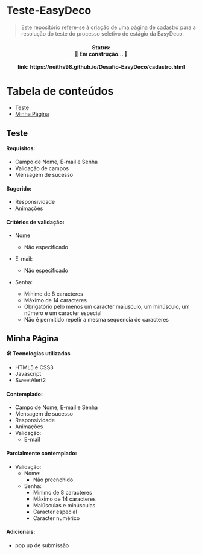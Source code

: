 # Teste-EasyDeco

>Este repositório refere-se à criação de uma página de cadastro para a resolução do teste do processo seletivo de estágio da EasyDeco.

<h4 align="center"> 
  Status: </br>
	🚧  Em construção...  🚧 <br/><br/>
	link: https://neiths98.github.io/Desafio-EasyDeco/cadastro.html
</h4>

# Tabela de conteúdos
<!--ts-->
   * [Teste](#Teste)
   * [Minha Página](#minha-página)
<!--te-->

## Teste

#### Requisitos:
  - Campo de Nome, E-mail e Senha
  - Validação de campos
  - Mensagem de sucesso
  
#### Sugerido:
  - Responsividade
  - Animações

#### Critérios de validação:
  - Nome
  	- Não especificado
		
  - E-mail:
    - Não especificado
    
 - Senha:
    - Mínimo de 8 caracteres
    - Máximo de 14 caracteres
    - Obrigatório pelo menos um caracter maíusculo, um minúsculo, um número e um caracter especial
    - Não é permitido repetir a mesma sequencia de caracteres
    

## Minha Página

**🛠 Tecnologias utilizadas**

- HTML5 e CSS3
- Javascript
- SweetAlert2

#### Contemplado:
  - Campo de Nome, E-mail e Senha
  - Mensagem de sucesso
  - Responsividade
  - Animações
  - Validação:
  	- E-mail

  
#### Parcialmente contemplado:
  - Validação:
    - Nome: 
    	- Não preenchido
    - Senha:
    	- Mínimo de 8 caracteres
    	- Máximo de 14 caracteres
    	- Maiúsculas e minúsculas
      	- Caracter especial
    	- Caracter numérico
      
#### Adicionais:
  - pop up de submissão
  

  
  
  

